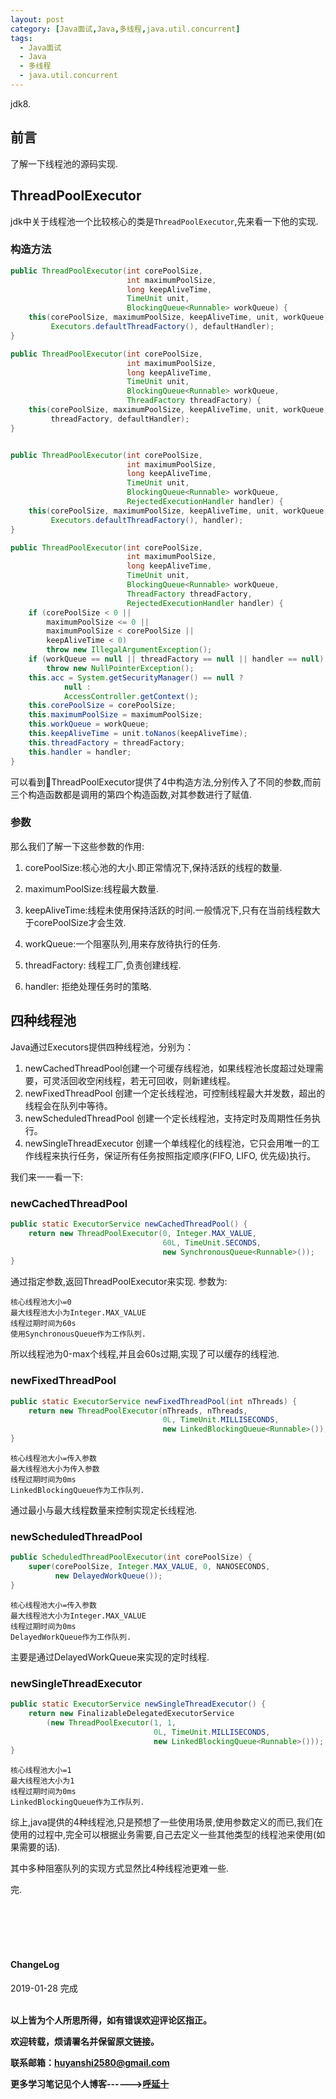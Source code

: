 ```yaml
---
layout: post
category: [Java面试,Java,多线程,java.util.concurrent]
tags:
  - Java面试
  - Java
  - 多线程
  - java.util.concurrent
---
```


jdk8.


## 前言

了解一下线程池的源码实现.

## ThreadPoolExecutor

jdk中关于线程池一个比较核心的类是`ThreadPoolExecutor`,先来看一下他的实现.

### 构造方法

```java
public ThreadPoolExecutor(int corePoolSize,
                          int maximumPoolSize,
                          long keepAliveTime,
                          TimeUnit unit,
                          BlockingQueue<Runnable> workQueue) {
    this(corePoolSize, maximumPoolSize, keepAliveTime, unit, workQueue,
         Executors.defaultThreadFactory(), defaultHandler);
}

public ThreadPoolExecutor(int corePoolSize,
                          int maximumPoolSize,
                          long keepAliveTime,
                          TimeUnit unit,
                          BlockingQueue<Runnable> workQueue,
                          ThreadFactory threadFactory) {
    this(corePoolSize, maximumPoolSize, keepAliveTime, unit, workQueue,
         threadFactory, defaultHandler);
}


public ThreadPoolExecutor(int corePoolSize,
                          int maximumPoolSize,
                          long keepAliveTime,
                          TimeUnit unit,
                          BlockingQueue<Runnable> workQueue,
                          RejectedExecutionHandler handler) {
    this(corePoolSize, maximumPoolSize, keepAliveTime, unit, workQueue,
         Executors.defaultThreadFactory(), handler);
}

public ThreadPoolExecutor(int corePoolSize,
                          int maximumPoolSize,
                          long keepAliveTime,
                          TimeUnit unit,
                          BlockingQueue<Runnable> workQueue,
                          ThreadFactory threadFactory,
                          RejectedExecutionHandler handler) {
    if (corePoolSize < 0 ||
        maximumPoolSize <= 0 ||
        maximumPoolSize < corePoolSize ||
        keepAliveTime < 0)
        throw new IllegalArgumentException();
    if (workQueue == null || threadFactory == null || handler == null)
        throw new NullPointerException();
    this.acc = System.getSecurityManager() == null ?
            null :
            AccessController.getContext();
    this.corePoolSize = corePoolSize;
    this.maximumPoolSize = maximumPoolSize;
    this.workQueue = workQueue;
    this.keepAliveTime = unit.toNanos(keepAliveTime);
    this.threadFactory = threadFactory;
    this.handler = handler;
}
```

可以看到ThreadPoolExecutor提供了4中构造方法,分别传入了不同的参数,而前三个构造函数都是调用的第四个构造函数,对其参数进行了赋值.

### 参数

那么我们了解一下这些参数的作用:

1. corePoolSize:核心池的大小.即正常情况下,保持活跃的线程的数量.

2. maximumPoolSize:线程最大数量.

3. keepAliveTime:线程未使用保持活跃的时间.一般情况下,只有在当前线程数大于corePoolSize才会生效.

4. workQueue:一个阻塞队列,用来存放待执行的任务.

5. threadFactory: 线程工厂,负责创建线程.

6. handler:  拒绝处理任务时的策略.

## 四种线程池

Java通过Executors提供四种线程池，分别为：

1. newCachedThreadPool创建一个可缓存线程池，如果线程池长度超过处理需要，可灵活回收空闲线程，若无可回收，则新建线程。
2. newFixedThreadPool 创建一个定长线程池，可控制线程最大并发数，超出的线程会在队列中等待。
3. newScheduledThreadPool 创建一个定长线程池，支持定时及周期性任务执行。
4. newSingleThreadExecutor 创建一个单线程化的线程池，它只会用唯一的工作线程来执行任务，保证所有任务按照指定顺序(FIFO, LIFO, 优先级)执行。

我们来一一看一下:

### newCachedThreadPool

```java
public static ExecutorService newCachedThreadPool() {
    return new ThreadPoolExecutor(0, Integer.MAX_VALUE,
                                  60L, TimeUnit.SECONDS,
                                  new SynchronousQueue<Runnable>());
}
```
 通过指定参数,返回ThreadPoolExecutor来实现.
 参数为:
 ```
 核心线程池大小=0
 最大线程池大小为Integer.MAX_VALUE
 线程过期时间为60s
 使用SynchronousQueue作为工作队列.
 ```
所以线程池为0-max个线程,并且会60s过期,实现了可以缓存的线程池.

### newFixedThreadPool

```java
public static ExecutorService newFixedThreadPool(int nThreads) {
    return new ThreadPoolExecutor(nThreads, nThreads,
                                  0L, TimeUnit.MILLISECONDS,
                                  new LinkedBlockingQueue<Runnable>());
}
```

```
核心线程池大小=传入参数
最大线程池大小为传入参数
线程过期时间为0ms
LinkedBlockingQueue作为工作队列.
```

通过最小与最大线程数量来控制实现定长线程池.

### newScheduledThreadPool

```java
public ScheduledThreadPoolExecutor(int corePoolSize) {
    super(corePoolSize, Integer.MAX_VALUE, 0, NANOSECONDS,
          new DelayedWorkQueue());
}
```

```
核心线程池大小=传入参数
最大线程池大小为Integer.MAX_VALUE
线程过期时间为0ms
DelayedWorkQueue作为工作队列.
```
主要是通过DelayedWorkQueue来实现的定时线程.

### newSingleThreadExecutor

```java
public static ExecutorService newSingleThreadExecutor() {
    return new FinalizableDelegatedExecutorService
        (new ThreadPoolExecutor(1, 1,
                                0L, TimeUnit.MILLISECONDS,
                                new LinkedBlockingQueue<Runnable>()));
}
```
```
核心线程池大小=1
最大线程池大小为1
线程过期时间为0ms
LinkedBlockingQueue作为工作队列.
```

综上,java提供的4种线程池,只是预想了一些使用场景,使用参数定义的而已,我们在使用的过程中,完全可以根据业务需要,自己去定义一些其他类型的线程池来使用(如果需要的话).

其中多种阻塞队列的实现方式显然比4种线程池更难一些.

完.


<br>
<br>
<br>
<br>
<h4>ChangeLog</h4>
2019-01-28   完成
<br>
<br>


**以上皆为个人所思所得，如有错误欢迎评论区指正。**

**欢迎转载，烦请署名并保留原文链接。**

**联系邮箱：huyanshi2580@gmail.com**

**更多学习笔记见个人博客------><a href="{{ site.baseurl }}/">呼延十</a>**

